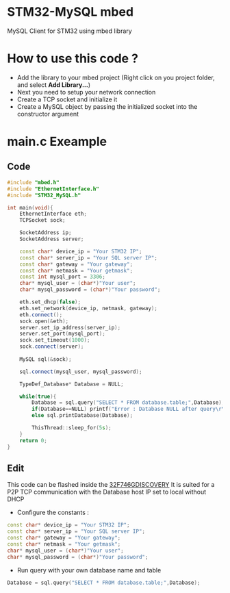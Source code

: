 # STM32-MySQL mbed
MySQL Client for STM32 using mbed library

# How to use this code ?
- Add the library to your mbed project (Right click on you project folder, and select **Add Library...**)
- Next you need to setup your network connection
- Create a TCP socket and initialize it
- Create a MySQL object by passing the initialized socket into the constructor argument

# main.c Exeample
## Code
```C++
#include "mbed.h"
#include "EthernetInterface.h"
#include "STM32_MySQL.h"

int main(void){
    EthernetInterface eth;
    TCPSocket sock;

    SocketAddress ip;
    SocketAddress server;

    const char* device_ip = "Your STM32 IP";
    const char* server_ip = "Your SQL server IP";
    const char* gateway = "Your gateway";
    const char* netmask = "Your getmask";
    const int mysql_port = 3306;
    char* mysql_user = (char*)"Your user";
    char* mysql_password = (char*)"Your password";

    eth.set_dhcp(false);
    eth.set_network(device_ip, netmask, gateway);
    eth.connect();
    sock.open(&eth);
    server.set_ip_address(server_ip);
    server.set_port(mysql_port);
    sock.set_timeout(1000);
    sock.connect(server);
    
    MySQL sql(&sock);

    sql.connect(mysql_user, mysql_password);

    TypeDef_Database* Database = NULL;

    while(true){
        Database = sql.query("SELECT * FROM database.table;",Database);
        if(Database==NULL) printf("Error : Database NULL after query\r\n");
        else sql.printDatabase(Database);

        ThisThread::sleep_for(5s);
    }
    return 0;
}
```
## Edit
This code can be flashed inside the [32F746GDISCOVERY](https://www.st.com/en/evaluation-tools/32f746gdiscovery.html)
It is suited for a P2P TCP communication with the Database host IP set to local without DHCP
- Configure the constants :
```C++
const char* device_ip = "Your STM32 IP";
const char* server_ip = "Your SQL server IP";
const char* gateway = "Your gateway";
const char* netmask = "Your getmask";
char* mysql_user = (char*)"Your user";
char* mysql_password = (char*)"Your password";
```
- Run query with your own database name and table
```C++
Database = sql.query("SELECT * FROM database.table;",Database);
```
